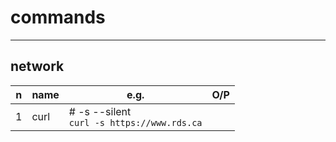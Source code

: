 # commands

---

## network
|n|name|e.g.|O/P|
|-|----|----|---|
|1|curl|# -s --silent<br/>`curl -s https://www.rds.ca`||
